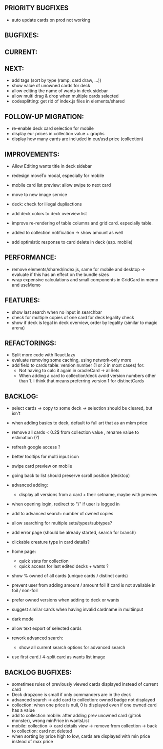 ## PRIORITY BUGFIXES

- auto update cards on prod not working

## BUGFIXES:

## CURRENT:

## NEXT:

- add tags (sort by type (ramp, card draw, ...))
- show value of unowned cards for deck
- allow editing the name of wants in deck sidebar
- allow multi drag & drop when multiple cards selected
- codesplitting: get rid of index.js files in elements/shared

## FOLLOW-UP MIGRATION:

- re-enable deck card selection for mobile
- display eur prices in collection value + graphs
- display how many cards are included in eur/usd price (collection)

## IMPROVEMENTS:

- Allow Editing wants title in deck sidebar
- redesign moveTo modal, especially for mobile
- mobile card list preview: allow swipe to next card
- move to new image service
- deck: check for illegal dupliactions

- add deck colors to deck overview list
- improve re-rendering of table columns and grid card. especially table.
- added to collection notification -> show amount as well
- add optimistic response to card delete in deck (esp. mobile)

## PERFORMANCE:

- remove elements/shared/index.js, same for mobile and desktop -> evaluate if this has an effect on the bundle sizes
- wrap expensive calculations and small components in GridCard in memo and useMemo

## FEATURES:

- show last search when no input in searchbar
- check for multiple copies of one card for deck legality check
- show if deck is legal in deck overview, order by legality (similar to magic arena)

## REFACTORINGS:

- Split more code with React.lazy
- evaluate removing some caching, using network-only more
- add field to cards table: version number (1 or 2 in most cases) for:
  - Not having to calc it again in oracleCard -> allSets
  - When adding a card to collection/deck avoid version numbers other than 1. I think that means preferring version 1 for distinctCards

## BACKLOG:

- select cards -> copy to some deck -> selection should be cleared, but isn't
- when adding basics to deck, default to full art that as an mkm price
- remove all cards < 0.2\$ from collection value , rename value to estimation (?)

- refresh google access ?
- better tooltips for multi input icon
- swipe card preview on mobile
- going back to list should preserve scroll position (desktop)
- advanced adding:
  - display all versions from a card + their setname, maybe with preview
- when opening login, redirect to "/" if user is logged in
- add to advanced search: number of owned copies
- allow searching for multiple sets/types/subtypes?
- add error page (should be already started, search for branch)
- clickable creature type in card details?
- home page:
  - quick stats for collection
  - quick access for last edited decks + wants ?
- show % owned of all cards (unique cards / distinct cards)
- prevent user from adding amount / amount foil if card is not available in foil / non-foil
- prefer owned versions when adding to deck or wants
- suggest similar cards when having invalid cardname in multiinput
- dark mode
- allow text export of selected cards
- rework advanced search:
  - show all current search options for advanced search
- use first card / 4-split card as wants list image

## BACKLOG BUGFIXES:

- sometimes rules of previously viewed cards displayed instead of current card
- Deck dropzone is small if only commanders are in the deck
- advanced search -> add card to collection: owned badge not displayed
- collection: when one price is null, 0 is displayed even if one owned card has a value
- add to collection mobile: after adding prev unowned card (gitrok monster), wrong minPrice in wantsList
- mobile: collection -> card details view -> remove from collection -> back to collection: card not deleted
- when sorting by price high to low, cards are displayed with min price instead of max price
